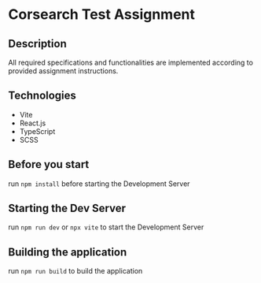 # Corsearch Test Assignment

## Description

All required specifications and functionalities are implemented according to provided assignment instructions.

## Technologies

- Vite
- React.js
- TypeScript
- SCSS

## Before you start

run `npm install` before starting the Development Server

## Starting the Dev Server

run `npm run dev` or `npx vite` to start the Development Server

## Building the application

run `npm run build` to build the application
